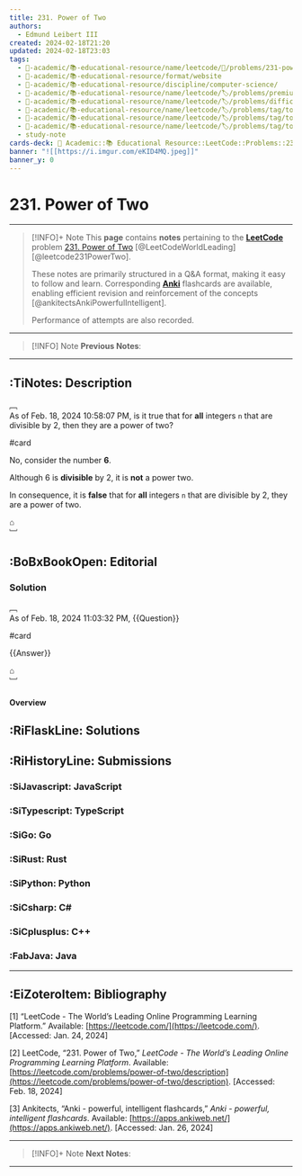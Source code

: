 ```yaml
---
title: 231. Power of Two
authors:
  - Edmund Leibert III
created: 2024-02-18T21:20
updated: 2024-02-18T23:03
tags:
  - 🔴-academic/📚-educational-resource/name/leetcode/🔖/problems/231-power-of-two
  - 🔴-academic/📚-educational-resource/format/website
  - 🔴-academic/📚-educational-resource/discipline/computer-science/
  - 🔴-academic/📚-educational-resource/name/leetcode/🏷️/problems/premium/🔓-no
  - 🔴-academic/📚-educational-resource/name/leetcode/🏷️/problems/difficulty/easy
  - 🔴-academic/📚-educational-resource/name/leetcode/🏷️/problems/tag/topic/math
  - 🔴-academic/📚-educational-resource/name/leetcode/🏷️/problems/tag/topic/bit-manipulation
  - 🔴-academic/📚-educational-resource/name/leetcode/🏷️/problems/tag/topic/recursion
  - study-note
cards-deck: 🔴 Academic::📚 Educational Resource::LeetCode::Problems::231. Power of Two
banner: "![[https://i.imgur.com/eKID4MQ.jpeg]]"
banner_y: 0
---
```


# 231. Power of Two

---

> [!INFO]+ Note
> This **page** contains **notes** pertaining to the **[LeetCode](https://leetcode.com)** problem [231. Power of Two](https://leetcode.com/problems/power-of-two/) [@LeetCodeWorldLeading] [@leetcode231PowerTwo].
> 
> These notes are primarily structured in a Q&A format, making it easy to follow and learn. Corresponding **[Anki](https://apps.ankiweb.net/)** flashcards are available, enabling efficient revision and reinforcement of the concepts [@ankitectsAnkiPowerfulIntelligent].
> 
> Performance of attempts are also recorded.

---

> [!INFO] Note
> **Previous Notes**:
> 

---

## :TiNotes: Description

﹇<br>
As of Feb. 18, 2024 10:58:07 PM, is it true that for **all** integers `n` that are divisible by 2, then they are a power of two?

#card 

No, consider the number **6**. 

Although 6 is **divisible** by 2, it is **not** a power two.

In consequence, it is **false** that for **all** integers `n` that are divisible by 2, they are a power of two.

⌂
<br>﹈<br>

## :BoBxBookOpen: Editorial

### **Solution**

﹇<br>
As of Feb. 18, 2024 11:03:32 PM, {{Question}}

#card 

{{Answer}}

⌂
<br>﹈<br>


#### **Overview**

## :RiFlaskLine: Solutions

## :RiHistoryLine: Submissions

### :SiJavascript: JavaScript

### :SiTypescript: TypeScript

### :SiGo: Go

### :SiRust: Rust

### :SiPython: Python

### :SiCsharp: C\#

### :SiCplusplus: C++

### :FabJava: Java

---

## :EiZoteroItem: Bibliography

\[1\]
“LeetCode - The World’s Leading Online Programming Learning Platform.” Available: [https://leetcode.com/](https://leetcode.com/). [Accessed: Jan. 24, 2024]

\[2\]
LeetCode, “231. Power of Two,” _LeetCode - The World’s Leading Online Programming Learning Platform_. Available: [https://leetcode.com/problems/power-of-two/description](https://leetcode.com/problems/power-of-two/description). [Accessed: Feb. 18, 2024]

\[3\]
Ankitects, “Anki - powerful, intelligent flashcards,” _Anki - powerful, intelligent flashcards_. Available: [https://apps.ankiweb.net/](https://apps.ankiweb.net/). [Accessed: Jan. 26, 2024]

---

> [!INFO]+ Note
> **Next Notes**:
> 

---
